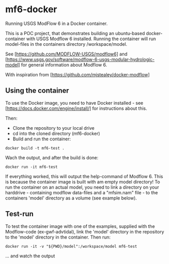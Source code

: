 # mf6-docker
Running USGS ModFlow 6 in a Docker container.

This is a POC project, that demonstrates building an ubuntu-based docker-container with USGS Modflow 6 installed. Running the container will run model-files in the containers directory /workspace/model. 

See [https://github.com/MODFLOW-USGS/modflow6] and [https://www.usgs.gov/software/modflow-6-usgs-modular-hydrologic-model] for general information about Modflow 6.

With inspiration from [https://github.com/mjstealey/docker-modflow]

## Using the container
To use the Docker image, you need to have Docker installed - see [https://docs.docker.com/engine/install/] for instructions about this.

Then:
- Clone the repository to your local drive
- cd into the cloned directory (mf6-docker)
- Build and run the container:
```shell
docker build -t mf6-test .
```

Wach the output, and after the build is done:
```shell
docker run -it mf6-test
```

If everything worked, this will output the help-command of Modflow 6. This is because the container image is built with am empty model directory! To run the container on an actual model, you need to link a directory on your harddrive - containing modflow data-files and a "mfsim.nam" file - to the containers 'model' directory as a volume (see example below).

## Test-run
To test the container image with one of the examples, supplied with the Modflow-code (ex-gwf-advtidal), link the 'model' directory in the repository to the 'model' directory in the container. Then run:
```shell
docker run -it -v "${PWD}/model":/workspace/model mf6-test
```
... and watch the output

